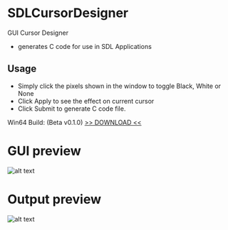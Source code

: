 # SDLCursorDesigner

GUI Cursor Designer
- generates C code for use in SDL Applications

## Usage
- Simply click the pixels shown in the window to toggle Black, White or None
- Click Apply to see the effect on current cursor
- Click Submit to generate C code file.

Win64 Build: (Beta v0.1.0)
[>> DOWNLOAD <<](https://github.com/phraggers/SDLCursorDesigner/releases/download/v0.1.0/SDLCursorDesigner_v010_Win64.7z)

# GUI preview
![alt text](https://github.com/phraggers/SDLCursorDesigner/blob/master/Screenshot_v010_gui.png?raw=true)

# Output preview
![alt text](https://github.com/phraggers/SDLCursorDesigner/blob/master/Screenshot_v010_output.png?raw=true)
